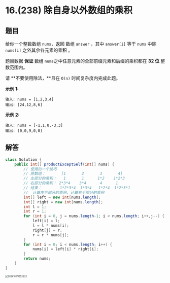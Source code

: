 # 16.(238) 除自身以外数组的乘积

## 题目

给你一个整数数组 `nums`，返回 数组 `answer` ，其中 `answer[i]` 等于 `nums` 中除 `nums[i]` 之外其余各元素的乘积 。

题目数据 **保证** 数组 `nums`之中任意元素的全部前缀元素和后缀的乘积都在 **32 位** 整数范围内。

请 **不要使用除法，**且在 `O(n)` 时间复杂度内完成此题。

 

**示例 1:**

```
输入: nums = [1,2,3,4]
输出: [24,12,8,6]
```

**示例 2:**

```
输入: nums = [-1,1,0,-3,3]
输出: [0,0,9,0,0]
```

## 解答

```java
class Solution {
    public int[] productExceptSelf(int[] nums) {
        // 使用的一个技巧
        // 原数组：       [1       2       3       4]
        // 左部分的乘积：   1       1      1*2    1*2*3
        // 右部分的乘积： 2*3*4    3*4      4      1
        // 结果：        1*2*3*4  1*3*4   1*2*4  1*2*3*1
        //  计算左半部分的乘积，计算右半部分的乘积
        int[] left = new int[nums.length];
        int[] right = new int[nums.length];
        int l = 1;
        int r = 1;
        for (int i = 0, j = nums.length-1; i < nums.length; i++,j--) {
            left[i] = l;
            l = l * nums[i];
            right[j] = r;
            r = r * nums[j];
        }
        for (int i = 0; i < nums.length; i++) {
            nums[i] = left[i] * right[i];
        }
        return nums;
    }
}
```

<img src="https://panger-1330565050.cos.ap-beijing.myqcloud.com/202410171258483.png" alt="202410171052632" style="zoom:50%;" />

